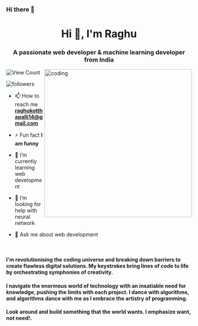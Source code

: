 ### Hi there 👋
<h1 align="center">Hi 👋, I'm Raghu</h1>
<h3 align="center">A passionate web developer & machine learning developer from India</h3>

<img align="right" alt="coding" width="400" src="https://cdn.dribbble.com/users/1059583/screenshots/4171367/coding-freak.gif">

<p align="left"> <img src="https://komarev.com/ghpvc/?username=raghuram2002&label=Profile%20views&color=0e75b6&style=flat" alt="View Count" /> </p>
<p> <img src = "https://img.shields.io/github/followers/raghuram2002?label=Followers&style=social" alt="followers" /></p>



- 📫 How to reach me **raghukotthapalli14@gmail.com**

- ⚡ Fun fact **I am funny**
- 🌱 I’m currently learning web development
- 🤔 I’m looking for help with neural network
- 💬 Ask me about web development





<br>

<h4>I'm revolutionising the coding universe and breaking down barriers to create flawless digital solutions. My keystrokes bring lines of code to life by orchestrating symphonies of creativity. </h4>

<h4>I navigate the enormous world of technology with an insatiable need for knowledge, pushing the limits with each project. I dance with algorithms, and algorithms dance with me as I embrace the artistry of programming.</h4>

<h4>Look around and build something that the world wants. I emphasize want, not need!.</h4>

<br>


